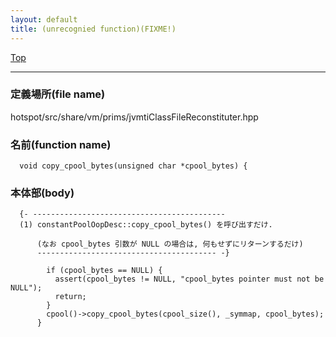 ```yaml
---
layout: default
title: (unrecognied function)(FIXME!)
---
```

[Top](../index.html)

--- 
### 定義場所(file name)
hotspot/src/share/vm/prims/jvmtiClassFileReconstituter.hpp

### 名前(function name)
```
  void copy_cpool_bytes(unsigned char *cpool_bytes) {
```

### 本体部(body)
```
  {- -------------------------------------------
  (1) constantPoolOopDesc::copy_cpool_bytes() を呼び出すだけ.
  
      (なお cpool_bytes 引数が NULL の場合は, 何もせずにリターンするだけ)
      ---------------------------------------- -}

	    if (cpool_bytes == NULL) {
	      assert(cpool_bytes != NULL, "cpool_bytes pointer must not be NULL");
	      return;
	    }
	    cpool()->copy_cpool_bytes(cpool_size(), _symmap, cpool_bytes);
	  }
	
```


